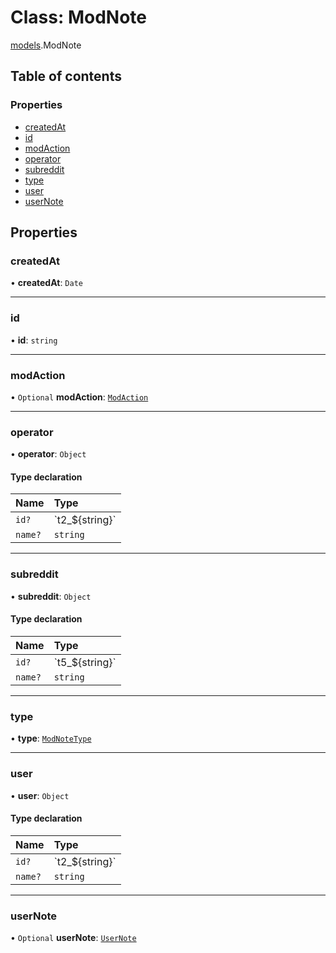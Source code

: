 # Class: ModNote

[models](../modules/models.md).ModNote

## Table of contents

### Properties

- [createdAt](models.ModNote.md#createdat)
- [id](models.ModNote.md#id)
- [modAction](models.ModNote.md#modaction)
- [operator](models.ModNote.md#operator)
- [subreddit](models.ModNote.md#subreddit)
- [type](models.ModNote.md#type)
- [user](models.ModNote.md#user)
- [userNote](models.ModNote.md#usernote)

## Properties

### <a id="createdat" name="createdat"></a> createdAt

• **createdAt**: `Date`

---

### <a id="id" name="id"></a> id

• **id**: `string`

---

### <a id="modaction" name="modaction"></a> modAction

• `Optional` **modAction**: [`ModAction`](../interfaces/models.ModAction.md)

---

### <a id="operator" name="operator"></a> operator

• **operator**: `Object`

#### Type declaration

| Name    | Type               |
| :------ | :----------------- |
| `id?`   | \`t2\_$\{string}\` |
| `name?` | `string`           |

---

### <a id="subreddit" name="subreddit"></a> subreddit

• **subreddit**: `Object`

#### Type declaration

| Name    | Type               |
| :------ | :----------------- |
| `id?`   | \`t5\_$\{string}\` |
| `name?` | `string`           |

---

### <a id="type" name="type"></a> type

• **type**: [`ModNoteType`](../modules/models.md#modnotetype)

---

### <a id="user" name="user"></a> user

• **user**: `Object`

#### Type declaration

| Name    | Type               |
| :------ | :----------------- |
| `id?`   | \`t2\_$\{string}\` |
| `name?` | `string`           |

---

### <a id="usernote" name="usernote"></a> userNote

• `Optional` **userNote**: [`UserNote`](../modules/models.md#usernote)
